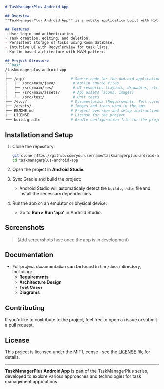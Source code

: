 ```markdown
# TaskManagerPlus Android App

## Overview
**TaskManagerPlus Android App** is a mobile application built with Kotlin for managing tasks. It is part of the TaskManagerPlus series and focuses on providing a simple and intuitive interface for task creation and management. The app includes features such as user authentication (login), task creation, and task list management, stored locally on the device using Room.

## Features
- User login and authentication.
- Task creation, editing, and deletion.
- Persistent storage of tasks using Room database.
- Intuitive UI with RecyclerView for task lists.
- Kotlin-based architecture with MVVM pattern.

## Project Structure
```bash
/taskmanagerplus-android-app
│
├── /app/                     # Source code for the Android application
│   ├── /src/main/java/        # Kotlin source files
│   ├── /src/main/res/         # UI resources (layouts, drawables, strings)
│   ├── /src/main/assets/      # App assets (icons, images)
│   └── /src/test/             # Unit tests
├── /docs/                    # Documentation (Requirements, Test cases, etc.)
├── /assets/                  # Images and icons used in the app
├── README.md                 # Project overview and setup instructions
├── LICENSE                   # License for the project
└── build.gradle              # Gradle configuration file for the project
```

## Installation and Setup
1. Clone the repository:
    ```bash
    git clone https://github.com/yourusername/taskmanagerplus-android-app.git
    cd taskmanagerplus-android-app
    ```

2. Open the project in **Android Studio**.

3. Sync Gradle and build the project:
    - Android Studio will automatically detect the `build.gradle` file and install the necessary dependencies.

4. Run the app on an emulator or physical device:
    - Go to **Run > Run 'app'** in Android Studio.

## Screenshots
> (Add screenshots here once the app is in development)

## Documentation
- Full project documentation can be found in the `/docs/` directory, including:
  - **Requirements**
  - **Architecture Design**
  - **Test Cases**
  - **Diagrams**

## Contributing
If you'd like to contribute to the project, feel free to open an issue or submit a pull request.

## License
This project is licensed under the MIT License - see the [LICENSE](LICENSE) file for details.

---

**TaskManagerPlus Android App** is part of the TaskManagerPlus series, developed to explore various approaches and technologies for task management applications.
```